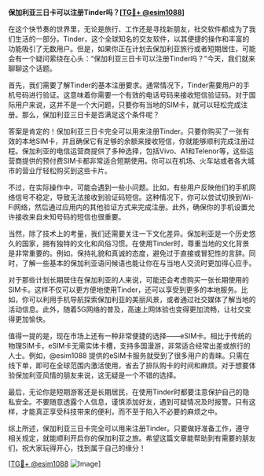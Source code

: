 **保加利亚三日卡可以注册Tinder吗？[[TG💪+ @esim1088](https://t.me/s/esim1088)]**

在这个快节奏的世界里，无论是旅行、工作还是寻找新朋友，社交软件都成为了我们生活的一部分。Tinder，这个全球知名的交友软件，以其便捷的操作和丰富的功能吸引了无数用户。但是，如果你正在计划去保加利亚旅行或者短期居住，可能会有一个疑问萦绕在心头：“保加利亚三日卡可以注册Tinder吗？”今天，我们就来聊聊这个话题。

首先，我们需要了解Tinder的基本注册要求。通常情况下，Tinder需要用户的手机号码进行验证。这意味着你需要一个有效的电话号码来接收短信验证码。对于国际用户来说，这并不是一个大问题，只要你有当地的SIM卡，就可以轻松完成注册。那么，保加利亚三日卡是否满足这个条件呢？

答案是肯定的！保加利亚三日卡完全可以用来注册Tinder。只要你购买了一张有效的本地SIM卡，并且确保它有足够的余额来接收短信，你就能够顺利完成注册过程。保加利亚的电信运营商提供了多种选择，包括Vivo、A1和Telenor等，这些运营商提供的预付费SIM卡都非常适合短期使用。你可以在机场、火车站或者各大城市的营业厅轻松购买到这些卡片。

不过，在实际操作中，可能会遇到一些小问题。比如，有些用户反映他们的手机网络信号不稳定，导致无法接收到验证码短信。这种情况下，你可以尝试切换到Wi-Fi网络，然后通过应用内的其他验证方式来完成注册。此外，确保你的手机设置允许接收来自未知号码的短信也很重要。

当然，除了技术上的考量，我们还需要关注一下文化差异。保加利亚是一个历史悠久的国家，拥有独特的文化和风俗习惯。在使用Tinder时，尊重当地的文化背景是非常重要的。例如，保持礼貌和真诚的态度，避免过于直接或冒犯性的言辞。同时，了解一些基本的保加利亚语问候语也能让你在与当地人交流时更加得心应手。

对于那些计划长期居住在保加利亚的人来说，可能还会考虑购买一张长期使用的SIM卡。这样不仅可以更方便地使用Tinder，还可以享受到更多的本地服务。比如，你可以利用手机导航探索保加利亚的美丽风景，或者通过社交媒体了解当地的活动信息。此外，随着5G网络的普及，高速上网体验也变得更加流畅，让社交变得更加愉快。

值得一提的是，现在市场上还有一种非常便捷的选择——eSIM卡。相比于传统的物理SIM卡，eSIM卡无需实体卡槽，支持多国漫游，非常适合经常出差或旅行的人士。例如，@esim1088 提供的eSIM卡服务就受到了很多用户的青睐。只需在线下单，即可在全球范围内激活使用，省去了排队购卡的时间和麻烦。对于想要体验保加利亚风情的朋友来说，这无疑是一个不错的选择。

最后，无论你是短期游客还是长期居民，在使用Tinder时都要注意保护自己的隐私安全。不要随意透露个人信息，谨慎添加好友，遇到可疑情况及时报警。只有这样，才能真正享受科技带来的便利，而不至于陷入不必要的麻烦之中。

综上所述，保加利亚三日卡完全可以用来注册Tinder。只要做好准备工作，遵守相关规定，就能顺利开启你的保加利亚之旅。希望这篇文章能帮助到有需要的朋友们，祝大家玩得开心，找到属于自己的缘分！

[[TG💪+ @esim1088](https://t.me/s/esim1088) ![Image](https://i.postimg.cc/4NQfJmqS/Snipaste-2025-05-13-00-14-12.png)]